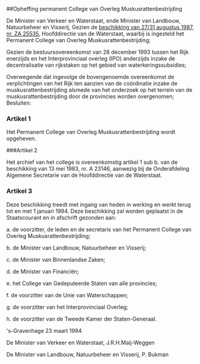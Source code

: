 <meta http-equiv='Content-Type' content='text/html; charset=utf-8' />

##Opheffing permanent College van Overleg Muskusrattenbestrijding

De Minister van Verkeer en Waterstaat, ende Minister van Landbouw, Natuurbeheer en Visserij,
Gezien de [beschikking van 27/31 augustus 1987, nr. ZA 25535](../../../../../../../../ministeriele-regeling/instelling/permanent/college/van/overleg/muskusrattenbestrijding/BWBR0004205/README.md), Hoofddirectie van de Waterstaat, waarbij is ingesteld het Permanent College van Overleg Muskusrattenbestrijding;

Gezien de bestuursovereenkomst van 28 december 1993 tussen het Rijk enerzijds en het Interprovinciaal overleg (IPO) anderzijds inzake de decentralisatie van rijkstaken op het gebied van waterkeringssubsidies;

Overwegende dat ingevolge de bovengenoemde overeenkomst de verplichtingen van het Rijk ten aanzien van de coördinatie inzake de muskusrattenbestrijding alsmede van het onderzoek op het terrein van de muskusrattenbestrijding door de provincies worden overgenomen;
Besluiten:  

### Artikel  1  

Het Permanent College van Overleg Muskusrattenbestrijding wordt opgeheven. 

###Artikel 2 

Het archief van het college is overeenkomstig artikel 1 sub b. van de beschikking van 13 mei 1983, nr. A 23146, aanwezig bij de Onderafdeling Algemene Secretarie van de Hoofddirectie van de Waterstaat.

### Artikel  3  

Deze beschikking treedt met ingang van heden in werking en werkt terug tot en met 1 januari 1994. Deze beschikking zal worden geplaatst in de Staatscourant en in afschrift gezonden aan: 

a. de voorzitter, de leden en de secretaris van het Permanent College van Overleg Muskusrattenbestrijding; 

b. de Minister van Landbouw, Natuurbeheer en Visserij; 

c. de Minister van Binnenlandse Zaken; 

d. de Minister van Financiën; 

e. het College van Gedeputeerde Staten van alle provincies; 

f. de voorzitter van de Unie van Waterschappen; 

g. de voorzitter van het Interprovinciaal Overleg; 

h. de voorzitter van de Tweede Kamer der Staten-Generaal.  

's-Gravenhage 
23 maart 1994    

De 
Minister van Verkeer en Waterstaat, 
J.R.H.Maij-Weggen   

De 
Minister van Landbouw, Natuurbeheer en Visserij, 
P. Bukman     

